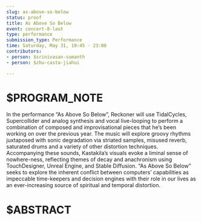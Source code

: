 ```yaml
---
slug: as-above-so-below
status: proof
title: As Above So Below
event: concert-8-laut
type: performance
submission_type: Performance
time: Saturday, May 31, 19:45 - 23:00
contributors:
- person: $srinivasan-sumanth
- person: $zhu-casta-jiahui

---
```


# $PROGRAM_NOTE

In the performance “As Above So Below”, Reckoner will use TidalCycles, Supercollider and
analog synthesis and vocal live-looping to perform a combination of composed and
improvisational pieces that he’s been working on over the previous year. The music will
explore groovy rhythms juxtaposed with sonic degradation via striated samples, misused
reverb, saturated drums and a variety of other distortion techniques. Accompanying these
sounds, Kastakila’s visuals evoke a liminal sense of nowhere-ness, reflecting themes of
decay and anachronism using TouchDesigner, Unreal Engine, and Stable Diffusion.
“As Above So Below” seeks to explore the inherent conflict between computers’ capabilities
as impeccable time-keepers and decision engines with their role in our lives as an
ever-increasing source of spiritual and temporal distortion.

# $ABSTRACT



